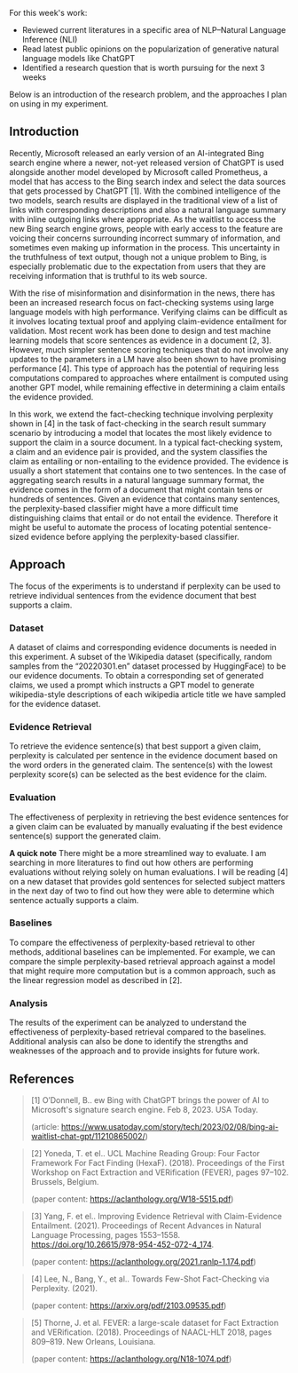 For this week's work:
* Reviewed current literatures in a specific area of NLP–Natural Language Inference (NLI)
* Read latest public opinions on the popularization of generative natural language models like ChatGPT
* Identified a research question that is worth pursuing for the next 3 weeks

Below is an introduction of the research problem, and the approaches I plan on using in my experiment. 

## Introduction

Recently, Microsoft released an early version of an AI-integrated Bing search engine where a newer, not-yet released version of ChatGPT is used alongside another model developed by Microsoft called Prometheus, a model that has access to the Bing search index and select the data sources that gets processed by ChatGPT [1]. With the combined intelligence of the two models, search results are displayed in the traditional view of a list of links with corresponding descriptions and also a natural language summary with inline outgoing links where appropriate. As the waitlist to access the new Bing search engine grows, people with early access to the feature are voicing their concerns surrounding incorrect summary of information, and sometimes even making up information in the process. This uncertainty in the truthfulness of text output, though not a unique problem to Bing, is especially problematic due to the expectation from users that they are receiving information that is truthful to its web source. 

With the rise of misinformation and disinformation in the news, there has been an increased research focus on fact-checking systems using large language models with high performance. Verifying claims can be difficult as it involves locating textual proof and applying claim-evidence entailment for validation. Most recent work has been done to design and test machine learning models that score sentences as evidence in a document [2, 3]. However, much simpler sentence scoring techniques that do not involve any updates to the parameters in a LM have also been shown to have promising performance [4]. This type of approach has the potential of requiring less computations compared to approaches where entailment is computed using another GPT model, while remaining effective in determining a claim entails the evidence provided. 

In this work, we extend the fact-checking technique involving perplexity shown in [4] in the task of fact-checking in the search result summary scenario by introducing a model that locates the most likely evidence to support the claim in a source document. In a typical fact-checking system, a claim and an evidence pair is provided, and the system classifies the claim as entailing or non-entailing to the evidence provided. The evidence is usually a short statement that contains one to two sentences. In the case of aggregating search results in a natural language summary format, the evidence comes in the form of a document that might contain tens or hundreds of sentences. Given an evidence that contains many sentences, the perplexity-based classifier might have a more difficult time distinguishing claims that entail or do not entail the evidence. Therefore it might be useful to automate the process of locating potential sentence-sized evidence before applying the perplexity-based classifier. 

## Approach

The focus of the experiments is to understand if perplexity can be used to retrieve individual sentences from the evidence document that best supports a claim. 

### Dataset
A dataset of claims and corresponding evidence documents is needed in this experiment. A subset of the Wikipedia dataset (specifically, random samples from the “20220301.en” dataset processed by HuggingFace) to be our evidence documents. To obtain a corresponding set of generated claims, we used a prompt which instructs a GPT model to generate wikipedia-style descriptions of each wikipedia article title we have sampled for the evidence dataset. 

### Evidence Retrieval
To retrieve the evidence sentence(s) that best support a given claim, perplexity is calculated per sentence in the evidence document based on the word orders in the generated claim. The sentence(s) with the lowest perplexity score(s) can be selected as the best evidence for the claim.

### Evaluation
The effectiveness of perplexity in retrieving the best evidence sentences for a given claim can be evaluated by manually evaluating if the best evidence sentence(s) support the generated claim.

__A quick note__ There might be a more streamlined way to evaluate. I am searching in more literatures to find out how others are performing evaluations without relying solely on human evaluations. I will be reading [4] on a new dataset that provides gold sentences for selected subject matters in the next day of two to find out how they were able to determine which sentence actually supports a claim.

### Baselines
To compare the effectiveness of perplexity-based retrieval to other methods, additional baselines can be implemented. For example, we can compare the simple perplexity-based retrieval approach against a model that might require more computation but is a common approach, such as the linear regression model as described in [2].

### Analysis
The results of the experiment can be analyzed to understand the effectiveness of perplexity-based retrieval compared to the baselines. Additional analysis can also be done to identify the strengths and weaknesses of the approach and to provide insights for future work.

## References

>[1] O’Donnell, B.. ew Bing with ChatGPT brings the power of AI to Microsoft's signature search engine. Feb 8, 2023. USA Today.
> 
>(article: https://www.usatoday.com/story/tech/2023/02/08/bing-ai-waitlist-chat-gpt/11210865002/)

>[2] Yoneda, T. et el.. UCL Machine Reading Group: Four Factor Framework For Fact Finding (HexaF). (2018). Proceedings of the First Workshop on Fact Extraction and VERification (FEVER), pages 97–102. Brussels, Belgium.
> 
>(paper content: https://aclanthology.org/W18-5515.pdf)

>[3] Yang, F. et el.. Improving Evidence Retrieval with Claim-Evidence Entailment. (2021). Proceedings of Recent Advances in Natural Language Processing, pages 1553–1558. https://doi.org/10.26615/978-954-452-072-4_174.
> 
>(paper content: https://aclanthology.org/2021.ranlp-1.174.pdf)

>[4] Lee, N., Bang, Y., et al.. Towards Few-Shot Fact-Checking via Perplexity. (2021).
> 
>(paper content: https://arxiv.org/pdf/2103.09535.pdf)

>[5] Thorne, J. et al. FEVER: a large-scale dataset for Fact Extraction and VERification. (2018). Proceedings of NAACL-HLT 2018, pages 809–819. New Orleans, Louisiana.
> 
>(paper content: https://aclanthology.org/N18-1074.pdf)
